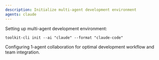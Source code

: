 ```yaml
---
description: Initialize multi-agent development environment
agents: claude
---
```


Setting up multi-agent development environment:

`toolkit-cli init --ai "claude" --format "claude-code"`

Configuring 1-agent collaboration for optimal development workflow and team integration.
